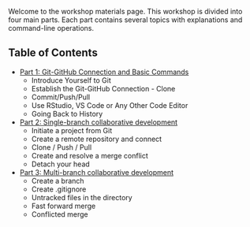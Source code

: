 
Welcome to the workshop materials page. This workshop is divided into four main parts. Each part contains several topics with explanations and command-line operations.

## Table of Contents

- [Part 1: Git-GitHub Connection and Basic Commands](./part-1.md)
  - Introduce Yourself to Git
  - Establish the Git-GitHub Connection - Clone
  - Commit/Push/Pull
  - Use RStudio, VS Code or Any Other Code Editor
  - Going Back to History
- [Part 2: Single-branch collaborative development ](./part-2.md)
  - Initiate a project from Git
  - Create a remote repository and connect
  - Clone / Push / Pull
  - Create and resolve a merge conflict
  - Detach your head
- [Part 3: Multi-branch collaborative development ](./part-3.md)
  - Create a branch
  - Create .gitignore
  - Untracked files in the directory
  - Fast forward merge
  - Conflicted merge